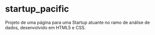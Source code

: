 # startup_pacific
Projeto de uma página para uma Startup  atuante no ramo de análise de dados, desenvolvido em HTML5 e CSS.
